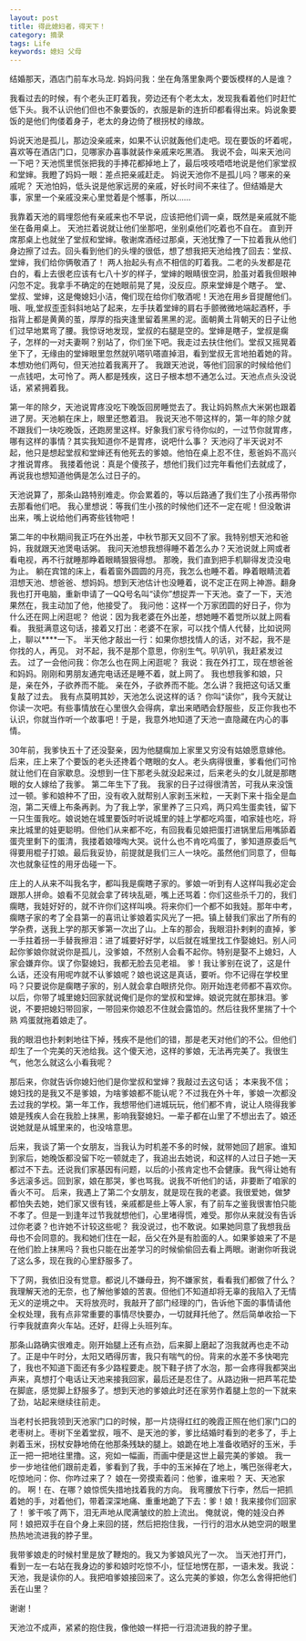 ```yaml
---
layout: post
title: 得此媳妇者，得天下！
category: 摘录
tags: Life
keywords: 媳妇 父母
---
```


结婚那天，酒店门前车水马龙.
妈妈问我：坐在角落里象两个要饭模样的人是谁？

我看过去的时候，有个老头正盯着我，旁边还有个老太太，发现我看着他们时赶忙低下头。我不认识他们但也不象要饭的，衣服是新的连折印都看得出来。妈说象要饭的是他们佝偻着身子，老太的身边倚了根拐杖的缘故。

妈说天池是孤儿，那边没亲戚来，如果不认识就轰他们走吧。现在要饭的坏着呢，喜欢等在酒店门口，见哪家办喜事就装作亲戚来吃黑酒。 我说不会，叫来天池问一下吧？天池慌里慌张把我的手捧花都掉地上了，最后吱吱唔唔地说是他们家堂叔和堂婶。我瞪了妈妈一眼：差点把亲戚赶走。 妈说天池你不是孤儿吗？哪来的亲戚呢？ 天池怕妈，低头说是他家远房的亲戚，好长时间不来往了。但结婚是大事，家里一个亲戚没来心里觉着是个憾事，所以……

我靠着天池的肩埋怨他有亲戚来也不早说，应该把他们调一桌，既然是亲戚就不能坐在备用桌上。 天池拦着说就让他们坐那吧，坐别桌他们吃着也不自在。 直到开席那桌上也就坐了堂叔和堂婶。敬谢席酒经过那桌，天池犹豫了一下拉着我从他们身边擦了过去。回头看到他们的头埋的很低，想了想我把天池给拽了回去：堂叔、堂婶，我们给你俩敬酒了！ 两人抬起头有点不相信的盯着我。二老的头发都是花白的，看上去很老应该有七八十岁的样子，堂婶的眼睛很空洞，脸虽对着我但眼神闪忽不定。我拿手不确定的在她眼前晃了晃，没反应。原来堂婶是个瞎子。 堂、堂叔、堂婶，这是俺媳妇小洁，俺们现在给你们敬酒呢！天池在用乡音提醒他们。 哦、哦,堂叔歪歪斜斜地站了起来，左手扶着堂婶的肩右手颤微微地端起酒杯，手指背上都是黄黄的茧，厚厚的指夹逢里留着黑黑的泥。面朝黄土背朝天的日子让他们过早地累弯了腰。我惊讶地发现，堂叔的右腿是空的。堂婶是瞎子，堂叔是瘸子，怎样的一对夫妻啊？别站了，你们坐下吧。我走过去扶住他们。堂叔又摇晃着坐下了，无缘由的堂婶眼里忽然就叭嗒叭嗒直掉泪，看到堂叔无言地拍着她的背。本想劝他们两句，但天池拉着我离开了。 我跟天池说，等他们回家的时候给他们一点钱吧，太可怜了。两人都是残疾，这日子根本想不通怎么过。天池点点头没说话，紧紧拥着我。

第一年的除夕，天池说胃疼没吃下晚饭回房睡觉去了。我让妈妈熬点大米粥也跟着进了房。天池躺在床上，眼里还憋着泪。 我说天池不带这样的，第一年的除夕就不跟我们一块吃晚饭，还跑房里这样。好象我们家亏待你似的，一过节你就胃疼，哪有这样的事情？其实我知道你不是胃疼，说吧什么事？ 天池闷了半天说对不起，他只是想起堂叔和堂婶还有他死去的爹娘。他怕在桌上忍不住，惹爸妈不高兴才推说胃疼。 我搂着他说：真是个傻孩子，想他们我们过完年看他们去就成了，再说我也想知道他俩是怎么过日子的。

天池说算了，那条山路特别难走。你会累着的，等以后路通了我们生了小孩再带你去那看他们吧。 我心里想说：等我们生小孩的时候他们还不一定在呢！但没敢讲出来，嘴上说给他们再寄些钱物吧！

第二年的中秋期间我正巧在外出差，中秋节那天又回不了家。我特别想天池和爸妈，我就跟天池煲电话粥。 我问天池想我想得睡不着怎么办？天池说就上网或者看电视，再不行就睡那睁着眼睛狠狠得想。 那晚，我们直到把手机聊得发烫没电为止。 躺在宾馆的床上，看着窗外圆圆的月亮，我怎么也睡不着。睁着眼睛流着泪想天池、想爸爸、想妈妈。想到天池估计也没睡着，说不定正在网上神游。翻身我也打开电脑，重新申请了一QQ号名叫“读你”想捉弄一下天池。查了一下，天池果然在，我主动加了他，他接受了。 我问他：这样一个万家团圆的好日子，你为什么还在网上闲逛呢？ 他说：因为我老婆在外出差，想她睡不着觉所以就上网看看。 我挺满意这句话，接着又打出：老婆不在家，可以找个情人代替，比如说网上，聊以****一下。 半天他才敲出一行：如果你想找情人的话，对不起，我不是你找的人，再见。 对不起，我不是那个意思，你别生气。叭叭叭，我赶紧发过去。 过了一会他问我：你怎么也在网上闲逛呢？ 我说：我在外打工，现在想爸爸和妈妈。刚刚和男朋友通完电话还是睡不着，就上网了。 我也想我爹和娘，只是，亲在外，子欲养而不能。 亲在外，子欲养而不能。怎么讲？我把这句话又重复敲了过去。 我有点莫明其妙，天池怎么说这样的话？ 你叫“读你”，我今天就让你读一次吧。有些事情放在心里很久会得病，拿出来晒晒会舒服些，反正你我也不认识，你就当作听一个故事吧！于是，我意外地知道了天池一直隐藏在内心的事情。

30年前，我爹快五十了还没娶亲，因为他腿瘸加上家里又穷没有姑娘愿意嫁他。后来，庄上来了个要饭的老头还搀着个瞎眼的女人。老头病得很重，爹看他们可怜就让他们在自家歇息。没想到一住下那老头就没起来过，后来老头的女儿就是那瞎眼的女人嫁给了我爹。 第二年生下了我。 我家的日子过得很清苦，可我从来没饿过一顿。爹和娘种不了田，没有收入就帮别人家剥玉米粒，一天剥下来十指全是血泡，第二天缠上布条再剥。为了我上学，家里养了三只鸡，两只鸡生蛋卖钱，留下一只生蛋我吃。娘说她在城里要饭时听说城里的娃上学都吃鸡蛋，咱家娃也吃，将来比城里的娃更聪明。但他们从来都不吃，有回我看见娘把蛋打进锅里后用嘴舔着蛋壳里剩下的蛋清，我搂着娘嚎啕大哭。说什么也不肯吃鸡蛋了，爹知道原委后气得要用棍子打娘。最后我妥协，前提就是我们三人一块吃。虽然他们同意了，但每次也就象征性的用牙齿碰一下。

庄上的人从来不叫我名字，都叫我是瘸瞎子家的。爹娘一听到有人这样叫我必定会跟那人拼命。娘看不见就会拿了砖块乱砸，嘴上还骂着：你们这些杀千刀的，我们瘸瞎，我娃好好的，就不许你们这样叫唤。将来你们一个都不如我娃。那年中考，瘸瞎子家的考了全县第一的喜讯让爹娘着实风光了一把。镇上替我们家出了所有的学杂费，送我上学的那天爹第一次出了山。上车的那会，我眼泪扑剌剌的直掉，爹一手拄着拐一手替我擦泪：进了城要好好学，以后就在城里找工作娶媳妇。别人问起你爹娘你就说你是孤儿，没爹娘，不然别人会看不起你。特别是娶不上媳妇，人家会嫌弃你。误了你娶媳妇，我都无脸去见老祖。 爹！我让爹别在说了，这是什么话，还没有用呢咋就不认爹娘呢？娘也说这是真话，要听。你不记得在学校里吗？只要说你是瘸瞎子家的，别人就会拿白眼挤兑你。刚开始连老师都不喜欢你。以后，你带了城里媳妇回家就说俺们是你的堂叔和堂婶。娘说完就在那抹泪。爹说，不要把媳妇带回家，一带回来你娘忍不住就会露馅的。然后往我怀里揣了十个熟 鸡蛋就拖着娘走了。

我的眼泪也扑剌剌地往下掉，残疾不是他们的错，那是老天对他们的不公。但他们却生了一个完美的天池给我。这个傻天池，这样的爹娘，无法再完美了。我很生气，他怎么就这么小看我呢？

那后来，你就告诉你媳妇他们是你堂叔和堂婶？我敲过去这句话； 本来我不信；媳妇找的是我又不是爹娘，为啥爹娘都不能认呢？不过我在外十年，爹娘一次都没去过我的学校。第一年工作，我想带他们进城玩玩，他们都不肯，说让人晓得我爹娘是残疾人会在我脸上抹黑，影响我娶媳妇。一辈子都在山里了不想出去了。娘还说她就是从城里来的，也没啥意思。

后来，我谈了第一个女朋友，当我认为时机差不多的时候，就带她回了趟家。谁知到家后，她晚饭都没留下吃一顿就走了，我追出去她说，和这样的人过日子她一天都过不下去。还说我们家基因有问题，以后的小孩肯定也不会健康。我气得让她有多远滚多远。回到家，娘在那哭，爹也骂我。说我不听他们的话，非要断了咱家的香火不可。 后来，我遇上了第二个女朋友，就是现在我的老婆。我很爱她，做梦都怕失去她，她们家又很有钱，亲戚都是些上等人家，有了前车之鉴我很害怕只能不孝了。但是一到逢年过节我就想他们，心里堵得慌，难受。那你从来就没有告诉过你老婆？也许她不计较这些呢？ 我没说过，也不敢说。如果她同意了我想我岳母也不会同意的。我和她们住在一起，岳父在外是有脸面的人。如果爹娘来了不是在他们脸上抹黑吗？我也只能在出差学习的时候偷偷回去看上两眼。谢谢你听我说了这么多，现在我的心里舒服多了。

下了网，我依旧没有觉意。都说儿不嫌母丑，狗不嫌家贫，看看我们都做了什么？我理解天池的无奈，也了解他爹娘的苦衷。但他们不知道却将无辜的我陷入了无情无义的逆境之中。 天将放亮时，我敲开了部门经理的门，告诉他下面的事情请他全权处理，我有点非常重要的事情尽快要办，一切就拜托他了。然后简单收拾一下行李我就直奔火车站。还好，赶得上头班列车。

那条山路确实很难走。刚开始腿上还有点劲，后来脚上磨起了泡我就再也走不动了。正是中午时分，太阳又晒得厉害，我只有喘气的份。背来的水差不多快喝完了，我也不知道下面还有多少路程要走。脱下鞋子挤了水泡，那一会疼得我都哭出声来，真想打个电话让天池来接我回家，最后还是忍住了。从路边揪一把芦苇花垫在脚底，感觉脚上舒服多了。想到天池的爹娘此时还在家劳作着腿上忽的一下就来了劲，站起来继续往前走。

当老村长把我领到天池家门口的时候，那一片烧得红红的晚霞正照在他们家门口的老枣树上。枣树下坐着堂叔，哦不、是天池的爹，爹比结婚时看到的老多了，手上剥着玉米，拐杖安静地倚在他那条残缺的腿上。娘跪在地上准备收晒好的玉米，手正一把一把地往里撸。这，宛如一幅画，而画中便是这世上最完美的爹娘。 我一步一步地往他们跟前走着，爹看到了我，手中的玉米掉在了地上，嘴巴张得老大，吃惊地问：你、你咋过来了？ 娘在一旁摸索着问：他爹，谁来啦？ 天、天池家的。 啊！在、在哪？娘惊慌失措地找着我的方向。 我弯腰放下行李，然后一把抓着她的手，对着他们，带着深深地痛、重重地跪了下去：爹！娘！我来接你们回家了！ 爹干咳了两下，泪无声地从爬满皱纹的脸上流出。 俺就说，俺的娃没白养阿！娘把双手在自个身上来回的搓，然后把抱住我，一行行的泪水从她空洞的眼里热热地流进我的脖子里。

我带爹娘走的时候村里是放了鞭炮的。我又为爹娘风光了一次。 当天池打开门，看到一左一右站在我身边的爹和娘时吃惊不小，怔怔地愣在那，一语未发。我说：天池，我是读你的人。我把咱爹娘接回来了。这么完美的爹娘，你怎么舍得把他们丢在山里？

谢谢！

天池泣不成声，紧紧的抱住我，像他娘一样把一行泪流进我的脖子里。